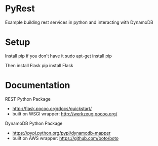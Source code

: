 PyRest
======

Example building rest services in python and interacting with DynamoDB 

Setup
=====

Install pip if you don't have it
    sudo apt-get install pip

Then install Flask
    pip install Flask


Documentation
==============

REST Python Package
* http://flask.pocoo.org/docs/quickstart/
* built on WSGI wrapper: http://werkzeug.pocoo.org/

DynamoDB Python Package
* https://pypi.python.org/pypi/dynamodb-mapper
* built on AWS wrapper: https://github.com/boto/boto

